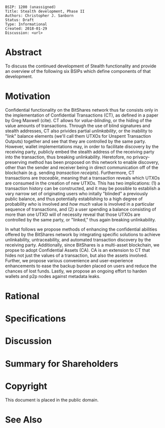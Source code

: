     BSIP: 1200 (unassigned)
    Title: Stealth development, Phase II
    Authors: Christopher J. Sanborn
    Status: Draft
    Type: Informational
    Created: 2018-01-29
    Discussion: <url>


# Abstract

To discuss the continued development of Stealth functionality and provide an overview of the following six BSIPs which define components of that development.
  
# Motivation

Confidential functionality on the BitShares network thus far consists only in the implementation of Confidential Transactions (CT), as defined in a paper by Greg Maxwell (cite).  CT allows for *value-blinding*, or the hiding of the value amounts of transactions.  Through the use of blind signatures and stealth addresses, CT also privides partial *unlinkability*, or the inability to "link" balance elements (we'll call them UTXOs for Unspent Transaction Outputs) together and see that they are controlled by the same party. However, wallet implementations may, in order to facilitate discovery by the receiving party, publicly embed the stealth address of the receiving party into the transaction, thus breaking unlinkability.  Heretofore, no privacy-preserving method has been proposed on this network to enable discovery, other than the sender and receiver being in direct communication off of the blockchain (e.g. sending *transaction receipts*).  Furthermore, CT transactions are *traceable*, meaning that a transaction reveals which UTXOs are consumed in the creation of new UTXOs.  This has two implications: (1) a transaction history can be constructed, and it may be possible to establish a vary narrow set of originating users who initally "blinded" a previously public balance, and thus potentially establishing to a high degree of probability *who* is involved and *how much* value is involved in a particular sequence of transactions, and (2) a user spending a balance consisting of more than one UTXO will of necessity reveal that those UTXOs are controlled by the same party, or "linked," thus again breaking unlinkability.
  
In what follows we propose methods of enhancing the confidential abilities offered by the BitShares network by integrating specific solutions to achieve unlinkability, untraceability, and automated transaction discovery by the receiving party.  Additionally, since BitShares is a multi-asset blockchain, we propse to adopt Confidential Assets (CA).  CA is an extension to CT that hides not just the values of a transaction, but also the assets involved.  Further, we propose various convenience and user-experience enhancements to ease the backup burden placed on users and reduce the chances of lost funds.  Lastly, we propose an ongoing effort to harden wallets and p2p nodes against metadata leaks. 
  
# Rational
# Specifications
# Discussion
# Summary for Shareholders
# Copyright

  This document is placed in the public domain.
  
# See Also
